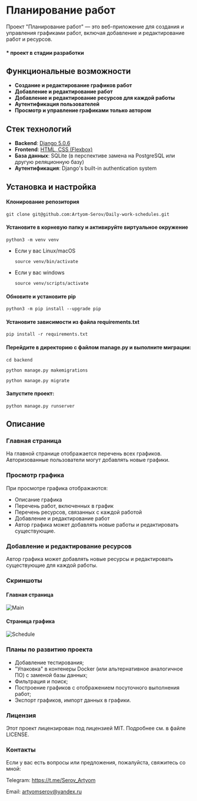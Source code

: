 # Планирование работ


Проект "Планирование работ" — это веб-приложение для создания и управления графиками работ, включая добавление и редактирование работ и ресурсов.

#### * проект в стадии разработки

## Функциональные возможности

- **Создание и редактирование графиков работ**
- **Добавление и редактирование работ**
- **Добавление и редактирование ресурсов для каждой работы**
- **Аутентификация пользователей**
- **Просмотр и управление графиками только автором**

## Стек технологий

- **Backend**: [Django 5.0.6](https://docs.djangoproject.com/en/5.0/) 
- **Frontend**: [HTML, CSS (Flexbox)](https://basicweb.ru/)
- **База данных**: SQLite (в перспективе замена на PostgreSQL или другую реляционную базу)
- **Аутентификация**: Django's built-in authentication system

## Установка и настройка

#### Клонирование репозитория

```
git clone git@github.com:Artyom-Serov/Daily-work-schedules.git
``` 
#### Установите в корневую папку и активируйте виртуальное окружение
```
python3 -m venv venv
```

* Если у вас Linux/macOS

    ```
    source venv/bin/activate
    ```

* Если у вас windows

    ```
    source venv/scripts/activate
    ```
#### Обновите и установите pip
```
python3 -m pip install --upgrade pip
```
#### Установите зависимости из файла requirements.txt
```
pip install -r requirements.txt
``` 
#### Перейдите в директорию с файлом manage.py и выполните миграции:
```
cd backend
```
```
python manage.py makemigrations
```
```
python manage.py migrate
```
#### Запустите проект:
```
python manage.py runserver
```
## Описание
### Главная страница
На главной странице отображается перечень всех графиков. Авторизованные пользователи могут добавлять новые графики.
### Просмотр графика
При просмотре графика отображаются:
 - Описание графика
 - Перечень работ, включенных в график
 - Перечень ресурсов, связанных с каждой работой
 - Добавление и редактирование работ
 - Автор графика может добавлять новые работы и редактировать существующие.

### Добавление и редактирование ресурсов
Автор графика может добавлять новые ресурсы и редактировать существующие для каждой работы.

### Скриншоты
#### Главная страница

![Main](https://github.com/Artyom-Serov/Daily-work-schedules/assets/126283343/49ae6465-9b24-44ba-bbd6-83803efaa7df)


#### Страница графика

![Schedule](https://github.com/Artyom-Serov/Daily-work-schedules/assets/126283343/5bf5c8c3-ecd0-4df3-986a-024014f8b06f)


### Планы по развитию проекта

- Добавление тестирования;
- "Упаковка" в контенеры Docker (или альтернативное аналогичное ПО) с заменой базы данных;
- Фильтрация и поиск;
- Построение графиков с отображением посуточного выполнения работ;
- Экспорт графиков, импорт данных в графики.

### Лицензия
Этот проект лицензирован под лицензией MIT. Подробнее см. в файле LICENSE.

### Контакты
Если у вас есть вопросы или предложения, пожалуйста, свяжитесь со мной:


Telegram: https://t.me/Serov_Artyom

Email: artyomserov@yandex.ru
